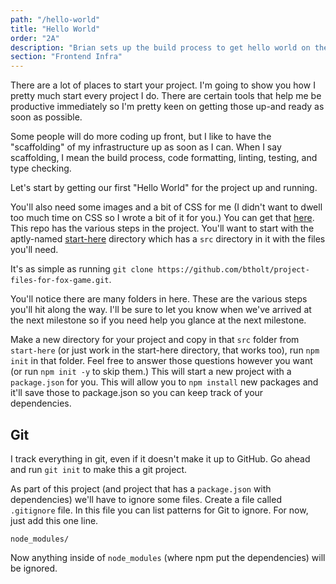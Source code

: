 ```yaml
---
path: "/hello-world"
title: "Hello World"
order: "2A"
description: "Brian sets up the build process to get hello world on the screen"
section: "Frontend Infra"
---
```


There are a lot of places to start your project. I'm going to show you how I pretty much start every project I do. There are certain tools that help me be productive immediately so I'm pretty keen on getting those up-and ready as soon as possible.

Some people will do more coding up front, but I like to have the "scaffolding" of my infrastructure up as soon as I can. When I say scaffolding, I mean the build process, code formatting, linting, testing, and type checking.

Let's start by getting our first "Hello World" for the project up and running.

You'll also need some images and a bit of CSS for me (I didn't want to dwell too much time on CSS so I wrote a bit of it for you.) You can get that [here][repo]. This repo has the various steps in the project. You'll want to start with the aptly-named [start-here][start-here] directory which has a `src` directory in it with the files you'll need.

It's as simple as running `git clone https://github.com/btholt/project-files-for-fox-game.git`.

You'll notice there are many folders in here. These are the various steps you'll hit along the way. I'll be sure to let you know when we've arrived at the next milestone so if you need help you glance at the next milestone.

Make a new directory for your project and copy in that `src` folder from `start-here` (or just work in the start-here directory, that works too), run `npm init` in that folder. Feel free to answer those questions however you want (or run `npm init -y` to skip them.) This will start a new project with a `package.json` for you. This will allow you to `npm install` new packages and it'll save those to package.json so you can keep track of your dependencies.

## Git

I track everything in git, even if it doesn't make it up to GitHub. Go ahead and run `git init` to make this a git project.

As part of this project (and project that has a `package.json` with dependencies) we'll have to ignore some files. Create a file called `.gitignore` file. In this file you can list patterns for Git to ignore. For now, just add this one line.

```
node_modules/
```

Now anything inside of `node_modules` (where npm put the dependencies) will be ignored.

[repo]: https://github.com/btholt/project-files-for-fox-game
[start-here]: https://github.com/btholt/project-files-for-fox-game/tree/master/start-here
